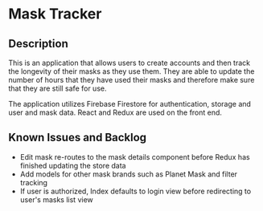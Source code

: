 # Mask Tracker

## Description

This is an application that allows users to create accounts and then track the
longevity of their masks as they use them. They are able to update the number of
hours that they have used their masks and therefore make sure that they are
still safe for use.

The application utilizes Firebase Firestore for authentication, storage and user
and mask data. React and Redux are used on the front end.

## Known Issues and Backlog

- Edit mask re-routes to the mask details component before Redux has finished
  updating the store data
- Add models for other mask brands such as Planet Mask and filter tracking
- If user is authorized, Index defaults to login view before redirecting to user's masks list view
